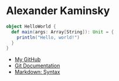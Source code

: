 # Alexander Kaminsky
```scala
object HelloWorld {
  def main(args: Array[String]): Unit = {
    println("Hello, world!")
  }
}
```
* [My GitHub](https://github.com/Alexander-2212)
* [Git Documentation](http://rogerdudler.github.io/git-guide/)
* [Markdown: Syntax](https://confluence.atlassian.com/bitbucketserver/markdown-syntax-guide-776639995.html)